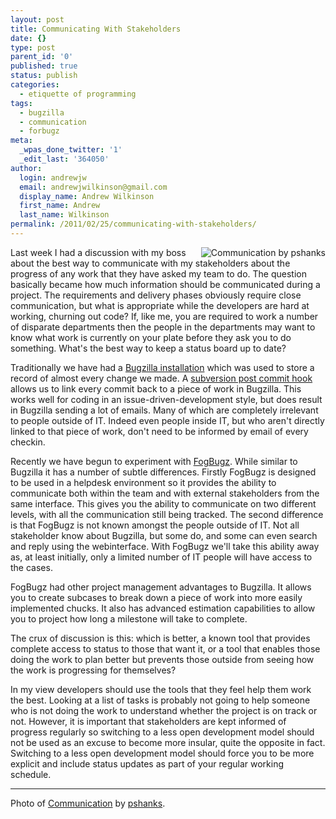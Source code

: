 ```yaml
---
layout: post
title: Communicating With Stakeholders
date: {}
type: post
parent_id: '0'
published: true
status: publish
categories:
  - etiquette of programming
tags:
  - bugzilla
  - communication
  - forbugz
meta:
  _wpas_done_twitter: '1'
  _edit_last: '364050'
author:
  login: andrewjw
  email: andrewjwilkinson@gmail.com
  display_name: Andrew Wilkinson
  first_name: Andrew
  last_name: Wilkinson
permalink: /2011/02/25/communicating-with-stakeholders/
---
```

<a href="http://www.flickr.com/photos/pshanks/411196422/"><img src="{{ site.baseurl }}/assets/411196422_343c0965a8_m.jpg" alt="Communication by pshanks" style="float:right;border:0;" /></a>Last week I had a discussion with my boss about the best way to communicate with my stakeholders about the progress of any work that they have asked my team to do. The question basically became how much information should be communicated during a project. The requirements and delivery phases obviously require close communication, but what is appropriate while the developers are hard at working, churning out code? If, like me, you are required to work a number of disparate departments then the people in the departments may want to know what work is currently on your plate before they ask you to do something. What's the best way to keep a status board up to date?

Traditionally we have had a <a href="http://www.bugzilla.org/">Bugzilla installation</a> which was used to store a record of almost every change we made. A <a href="http://mikewest.org/2006/06/subversion-post-commit-hooks-101">subversion post commit hook</a> allows us to link every commit back to a piece of work in Bugzilla. This works well for coding in an issue-driven-development style, but does result in Bugzilla sending a lot of emails. Many of which are completely irrelevant to people outside of IT. Indeed even people inside IT, but who aren't directly linked to that piece of work, don't need to be informed by email of every checkin.

Recently we have begun to experiment with <a href="http://www.fogcreek.com/fogbugz/">FogBugz</a>. While similar to Bugzilla it has a number of subtle differences. Firstly FogBugz is designed to be used in a helpdesk environment so it provides the ability to communicate both within the team and with external stakeholders from the same interface. This gives you the ability to communicate on two different levels, with all the communication still being tracked. The second difference is that FogBugz is not known amongst the people outside of IT. Not all stakeholder know about Bugzilla, but some do, and some can even search and reply using the webinterface. With FogBugz we'll take this ability away as, at least initially, only a limited number of IT people will have access to the cases.

FogBugz had other project management advantages to Bugzilla. It allows you to create subcases to break down a piece of work into more easily implemented chucks. It also has advanced estimation capabilities to allow you to project how long a milestone will take to complete.

The crux of discussion is this: which is better, a known tool that provides complete access to status to those that want it, or a tool that enables those doing the work to plan better but prevents those outside from seeing how the work is progressing for themselves?

In my view developers should use the tools that they feel help them work the best. Looking at a list of tasks is probably not going to help someone who is not doing the work to understand whether the project is on track or not. However, it is important that stakeholders are kept informed of progress regularly so switching to a less open development model should not be used as an excuse to become more insular, quite the opposite in fact. Switching to a less open development model should force you to be more explicit and include status updates as part of your regular working schedule.
<hr />
Photo of <a href="http://www.flickr.com/photos/pshanks/411196422/">Communication</a> by <a href="http://www.flickr.com/photos/pshanks/">pshanks</a>.
